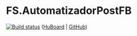 # FS.AutomatizadorPostFB

[![Build status](https://ci.appveyor.com/api/projects/status/kqdoj10duucx6mts?svg=true)](https://ci.appveyor.com/project/FlavioSpedaletti/fs-automatizadorpostfb)
([HuBoard](https://huboard.com/FlavioSpedaletti/FS.AutomatizadorPostFB) | [GitHub](https://github.com/FlavioSpedaletti/FS.AutomatizadorPostFB/issues))
